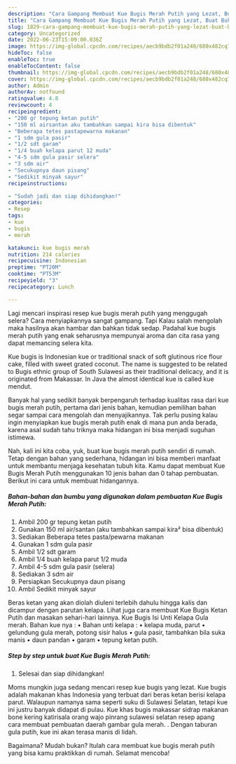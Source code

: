 ```yaml
---
description: "Cara Gampang Membuat Kue Bugis Merah Putih yang Lezat, Buat Buka Puasa Lezat"
title: "Cara Gampang Membuat Kue Bugis Merah Putih yang Lezat, Buat Buka Puasa Lezat"
slug: 1829-cara-gampang-membuat-kue-bugis-merah-putih-yang-lezat-buat-buka-puasa-lezat
category: Uncategorized
date: 2022-06-23T15:09:00.036Z
image: https://img-global.cpcdn.com/recipes/aecb9bdb2f01a248/680x482cq70/kue-bugis-merah-putih-foto-resep-utama.jpg
hideToc: false
enableToc: true
enableTocContent: false
thumbnail: https://img-global.cpcdn.com/recipes/aecb9bdb2f01a248/680x482cq70/kue-bugis-merah-putih-foto-resep-utama.jpg
cover: https://img-global.cpcdn.com/recipes/aecb9bdb2f01a248/680x482cq70/kue-bugis-merah-putih-foto-resep-utama.jpg
author: Admin
authorAv: notfound
ratingvalue: 4.8
reviewcount: 4
recipeingredient:
- "200 gr tepung ketan putih"
- "150 ml airsantan aku tambahkan sampai kira bisa dibentuk"
- "Beberapa tetes pastapewarna makanan"
- "1 sdm gula pasir"
- "1/2 sdt garam"
- "1/4 buah kelapa parut 12 muda"
- "4-5 sdm gula pasir selera"
- "3 sdm air"
- "Secukupnya daun pisang"
- "Sedikit minyak sayur"
recipeinstructions:

- "Sudah jadi dan siap dihidangkan!"
categories:
- Resep
tags:
- kue
- bugis
- merah

katakunci: kue bugis merah 
nutrition: 214 calories
recipecuisine: Indonesian
preptime: "PT20M"
cooktime: "PT53M"
recipeyield: "3"
recipecategory: Lunch

---
```



Lagi mencari inspirasi resep kue bugis merah putih yang menggugah selera? Cara menyiapkannya sangat gampang. Tapi Kalau salah mengolah maka hasilnya akan hambar dan bahkan tidak sedap. Padahal kue bugis merah putih yang enak seharusnya mempunyai aroma dan cita rasa yang dapat memancing selera kita.


Kue bugis is Indonesian kue or traditional snack of soft glutinous rice flour cake, filled with sweet grated coconut. The name is suggested to be related to Bugis ethnic group of South Sulawesi as their traditional delicacy, and it is originated from Makassar. In Java the almost identical kue is called kue mendut.

Banyak hal yang sedikit banyak berpengaruh terhadap kualitas rasa dari kue bugis merah putih, pertama dari jenis bahan, kemudian pemilihan bahan segar sampai cara mengolah dan menyajikannya. Tak perlu pusing kalau ingin menyiapkan kue bugis merah putih enak di mana pun anda berada, karena asal sudah tahu triknya maka hidangan ini bisa menjadi suguhan istimewa.


Nah, kali ini kita coba, yuk, buat kue bugis merah putih sendiri di rumah. Tetap dengan bahan yang sederhana, hidangan ini bisa memberi manfaat untuk membantu menjaga kesehatan tubuh kita. Kamu dapat membuat Kue Bugis Merah Putih menggunakan 10 jenis bahan dan 0 tahap pembuatan. Berikut ini cara untuk membuat hidangannya.

<!--inarticleads1-->

##### Bahan-bahan dan bumbu yang digunakan dalam pembuatan Kue Bugis Merah Putih:

1. Ambil 200 gr tepung ketan putih
1. Gunakan 150 ml air/santan (aku tambahkan sampai kira² bisa dibentuk)
1. Sediakan Beberapa tetes pasta/pewarna makanan
1. Gunakan 1 sdm gula pasir
1. Ambil 1/2 sdt garam
1. Ambil 1/4 buah kelapa parut 1/2 muda
1. Ambil 4-5 sdm gula pasir (selera)
1. Sediakan 3 sdm air
1. Persiapkan Secukupnya daun pisang
1. Ambil Sedikit minyak sayur


Beras ketan yang akan diolah diuleni terlebih dahulu hingga kalis dan dicampur dengan parutan kelapa. Lihat juga cara membuat Kue Bugis Ketan Putih dan masakan sehari-hari lainnya. Kue Bugis Isi Unti Kelapa Gula merah. Bahan kue nya : • Bahan unti kelapa : • kelapa muda, parut • gelundung gula merah, potong sisir halus • gula pasir, tambahkan bila suka manis • daun pandan • garam • tepung ketan putih. 

<!--inarticleads2-->

##### Step by step untuk buat Kue Bugis Merah Putih:


1. Selesai dan siap dihidangkan!

Moms mungkin juga sedang mencari resep kue bugis yang lezat. Kue bugis adalah makanan khas Indonesia yang terbuat dari beras ketan berisi kelapa parut. Walaupun namanya sama seperti suku di Sulawesi Selatan, tetapi kue ini justru banyak didapat di pulau. Kue khas bugis makassar sidrap makanan bone kering katirisala orang wajo pinrang sulawesi selatan resep apang cara membuat pembuatan daerah gambar gula merah. . Dengan taburan gula putih, kue ini akan terasa manis di lidah. 

Bagaimana? Mudah bukan? Itulah cara membuat kue bugis merah putih yang bisa kamu praktikkan di rumah. Selamat mencoba!
